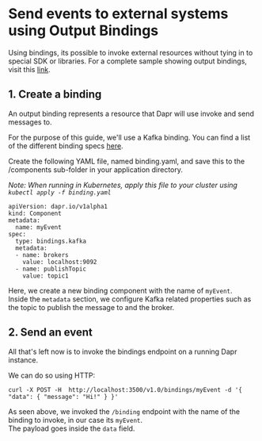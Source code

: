 # Send events to external systems using Output Bindings

Using bindings, its possible to invoke external resources without tying in to special SDK or libraries.
For a complete sample showing output bindings, visit this [link](<PLACEHOLDER>).

## 1. Create a binding

An output binding represents a resource that Dapr will use invoke and send messages to.

For the purpose of this guide, we'll use a Kafka binding. You can find a list of the different binding specs [here](../../concepts/bindings/README.md).

Create the following YAML file, named binding.yaml, and save this to the /components sub-folder in your application directory.

*Note: When running in Kubernetes, apply this file to your cluster using `kubectl apply -f binding.yaml`*

```
apiVersion: dapr.io/v1alpha1
kind: Component
metadata:
  name: myEvent
spec:
  type: bindings.kafka
  metadata:
  - name: brokers
    value: localhost:9092
  - name: publishTopic
    value: topic1
```

Here, we create a new binding component with the name of `myEvent`.<br>
Inside the `metadata` section, we configure Kafka related properties such as the topic to publish the message to and the broker.

## 2. Send an event

All that's left now is to invoke the bindings endpoint on a running Dapr instance.

We can do so using HTTP:

```
curl -X POST -H  http://localhost:3500/v1.0/bindings/myEvent -d '{ "data": { "message": "Hi!" } }'
```

As seen above, we invoked the `/binding` endpoint with the name of the binding to invoke, in our case its `myEvent`.<br>
The payload goes inside the `data` field.
